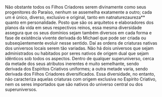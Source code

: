 ﻿Não obstante todos os Filhos Criadores serem divinamente como seus progenitores do Paraíso, nenhum se assemelha exatamente a outro; cada um é único, diverso, exclusivo e original, tanto em natnaturezaureza** quanto em personalidade. Posto que são os arquitetos e elaboradores dos planos da vida em seus respectivos reinos, essa mesma diversidade assegura que os seus domínios sejam também diversos em cada forma e fase de existência vivente derivada do Michael que pode ser criada ou subseqüentemente evoluir nesse sentido. Daí as ordens de criaturas nativas dos universos locais serem tão variadas. Não há dois universos que sejam administrados ou habitados por seres nativos de origem dual que sejam idênticos sob todos os aspectos. Dentro de qualquer superuniverso, cerca da metade dos seus atributos inerentes é muito semelhante, sendo derivada dos Espíritos Criativos uniformes; a outra metade varia, sendo derivada dos Filhos Criadores diversificados. Essa diversidade, no entanto, não caracteriza aquelas criaturas com origem exclusiva no Espírito Criativo, nem os seres importados que são nativos do universo central ou dos superuniversos.